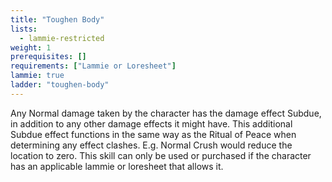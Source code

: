 ```yaml
---
title: "Toughen Body"
lists:
  - lammie-restricted
weight: 1
prerequisites: []
requirements: ["Lammie or Loresheet"]
lammie: true
ladder: "toughen-body"
---
```


Any Normal damage taken by the character has the damage effect Subdue, in addition to any other damage effects it might have. This additional Subdue effect functions in the same way as the Ritual of Peace when determining any effect clashes. E.g. Normal Crush would reduce the location to zero. This skill can only be used or purchased if the character has an applicable lammie or loresheet that allows it.
